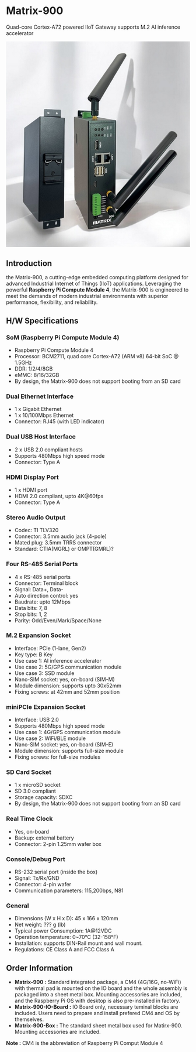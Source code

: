# Matrix-900
Quad-core Cortex-A72 powered IIoT Gateway supports M.2 AI inference accelerator

![Matrix-900](./images/Matrix-900_02.jpg)

## Introduction
the Matrix-900, a cutting-edge embedded computing platform designed for advanced Industrial Internet of Things (IIoT) applications. Leveraging the powerful **Raspberry Pi Compute Module 4**, the Matrix-900 is engineered to meet the demands of modern industrial environments with superior performance, flexibility, and reliability.

## H/W Specifications

### SoM (Raspberry Pi Compute Module 4)
- Raspberry Pi Compute Module 4
- Processor: BCM2711, quad core Cortex-A72 (ARM v8) 64-bit SoC @ 1.5GHz
- DDR: 1/2/4/8GB
- eMMC: 8/16/32GB
- By design, the Matrix-900 does not support booting from an SD card

### Dual Ethernet Interface
- 1 x Gigabit Ethernet
- 1 x 10/100Mbps Ethernet
- Connector: RJ45 (with LED indicator)

### Dual USB Host Interface
- 2 x USB 2.0 compliant hosts
- Supports 480Mbps high speed mode 
- Connector: Type A

### HDMI Display Port
- 1 x HDMI port
- HDMI 2.0 compliant, upto 4K@60fps
- Connector: Type A

### Stereo Audio Output
- Codec: TI TLV320
- Connector: 3.5mm audio jack (4-pole)
- Mated plug: 3.5mm TRRS connector
- Standard: CTIA(MGRL) or OMPT(GMRL)? 

### Four RS-485 Serial Ports
- 4 x RS-485 serial ports
- Connector: Terminal block
- Signal: Data+, Data-
- Auto direction control: yes
- Baudrate: upto 12Mbps
- Data bits: 7, 8
- Stop bits: 1, 2
- Parity: Odd/Even/Mark/Space/None

### M.2 Expansion Socket
- Interface: PCIe (1-lane, Gen2)
- Key type: B Key
- Use case 1: AI inference accelerator
- Use case 2: 5G/GPS communication module
- Use case 3: SSD module
- Nano-SIM socket: yes, on-board (SIM-M)
- Module dimension: supports upto 30x52mm
- Fixing screws: at 42mm and 52mm position

### miniPCIe Expansion Socket
- Interface: USB 2.0
- Supports 480Mbps high speed mode
- Use case 1: 4G/GPS communication module
- Use case 2: WiFi/BLE module
- Nano-SIM socket: yes, on-board (SIM-E)
- Module dimension: supports full-size module
- Fixing screws: for full-size modules

### SD Card Socket
- 1 x microSD socket
- SD 3.0 compliant
- Storage capacity: SDXC
- By design, the Matrix-900 does not support booting from an SD card

### Real Time Clock
- Yes, on-board
- Backup: external battery
- Connector: 2-pin 1.25mm wafer box

### Console/Debug Port
- RS-232 serial port (inside the box)
- Signal: Tx/Rx/GND
- Connector: 4-pin wafer
- Communication parameters: 115,200bps, N81

### General
- Dimensions (W x H x D): 45 x 166 x 120mm
- Net weight: ??? g (lb)
- Typical power Consumption: 1A@12VDC
- Operation temperature: 0~70&deg;C (32-158&deg;F) 
- Installation: supports DIN-Rail mount and wall mount.
- Regulations: CE Class A and FCC Class A

## Order Information
- **Matrix-900 :** Standard integrated package, a CM4 (4G/16G, no-WiFi) with thermal pad is mounted on the IO board and the whole assembly is packaged into a sheet metal box. Mounting accessories are included, and the Raspberry Pi OS with desktop is also pre-installed in factory.
- **Matrix-900-IO-Board :** IO Board only,  necessary teminal blocks are included. Users need to prepare and install prefered CM4 and OS by themselves.
- **Matrix-900-Box :** The standard sheet metal box used for Matirx-900. Mounting accessories are included.

**Note :**  CM4 is the abbreviation of Raspberry Pi Comput Module 4
 